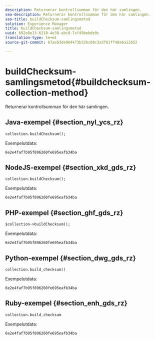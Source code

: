 ```yaml
---
description: Returnerar kontrollsumman för den här samlingen.
seo-description: Returnerar kontrollsumman för den här samlingen.
seo-title: buildChecksum-samlingsmetod
solution: Experience Manager
title: buildChecksum-samlingsmetod
uuid: 692e8e13-6218-4e38-abc8-7cf49bebde9c
translation-type: tm+mt
source-git-commit: 67aeb3de964473b326c88c3a3f81ff48a6a12652

---
```



# buildChecksum-samlingsmetod{#buildchecksum-collection-method}

Returnerar kontrollsumman för den här samlingen.

## Java-exempel {#section_nyl_ycs_rz}

```
collection.buildChecksum(); 
```

Exempelutdata:

```
6e2e4faf7b95f896260fe695eafb34ba 
```

## NodeJS-exempel {#section_xkd_gds_rz}

```
collection.buildChecksum(); 
```

Exempelutdata:

```
6e2e4faf7b95f896260fe695eafb34ba 
```

## PHP-exempel {#section_ghf_gds_rz}

```
$collection->buildChecksum(); 
```

Exempelutdata:

```
6e2e4faf7b95f896260fe695eafb34ba 
```

## Python-exempel {#section_dwg_gds_rz}

```
collection.build_checksum() 
```

Exempelutdata:

```
6e2e4faf7b95f896260fe695eafb34ba 
```

## Ruby-exempel {#section_enh_gds_rz}

```
collection.build_checksum
```

Exempelutdata:

```
6e2e4faf7b95f896260fe695eafb34ba 
```

